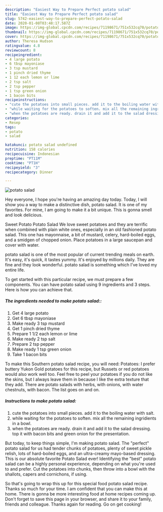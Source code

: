 ```yaml
---
description: "Easiest Way to Prepare Perfect potato salad"
title: "Easiest Way to Prepare Perfect potato salad"
slug: 5742-easiest-way-to-prepare-perfect-potato-salad
date: 2020-01-08T03:48:17.587Z
image: https://img-global.cpcdn.com/recipes/71198671/751x532cq70/potato-salad-recipe-main-photo.jpg
thumbnail: https://img-global.cpcdn.com/recipes/71198671/751x532cq70/potato-salad-recipe-main-photo.jpg
cover: https://img-global.cpcdn.com/recipes/71198671/751x532cq70/potato-salad-recipe-main-photo.jpg
author: Theresa Hudson
ratingvalue: 4.8
reviewcount: 8
recipeingredient:
- 4 large potato
- 6 tbsp mayoniase
- 3 tsp mustard
- 1 pinch dried thyme
- 1 12 each lemon or lime
- 2 tsp salt
- 2 tsp pepper
- 1 tsp green onion
- 1 bacon bits
recipeinstructions:
- "cute the potatoes into small pieces. add it to the boiling water with salt."
- "while waiting for the potatoes to soften. mix all the remaining ingridients in a bowl."
- "when the potatoes are ready. drain it and add it to the salad dressing. top it with bacon bits and green onion for the presentation."
categories:
- Resep
tags:
- potato
- salad

katakunci: potato salad undefined
nutrition: 158 calories
recipecuisine: Indonesian
preptime: "PT11M"
cooktime: "PT1H"
recipeyield: "3"
recipecategory: Dinner

---
```



![potato salad](https://img-global.cpcdn.com/recipes/71198671/751x532cq70/potato-salad-recipe-main-photo.jpg)

Hey everyone, I hope you're having an amazing day today. Today, I will show you a way to make a distinctive dish, potato salad. It is one of my favorites. For mine, I am going to make it a bit unique. This is gonna smell and look delicious.

Sweet Potato Potato Salad We love sweet potatoes and they are terrific when combined with plain white ones, especially in an old fashioned potato salad. This one has mayonnaise, a bit of mustard, celery, hard-boiled eggs, and a smidgen of chopped onion. Place potatoes in a large saucepan and cover with water.

potato salad is one of the most popular of current trending meals on earth. It's easy, it's quick, it tastes yummy. It's enjoyed by millions daily. They are fine and they look wonderful. potato salad is something which I've loved my entire life.


To get started with this particular recipe, we must prepare a few components. You can have potato salad using 9 ingredients and 3 steps. Here is how you can achieve that.

##### The ingredients needed to make potato salad::

1. Get 4 large potato
1. Get 6 tbsp mayoniase
1. Make ready 3 tsp mustard
1. Get 1 pinch dried thyme
1. Prepare 1 1/2 each lemon or lime
1. Make ready 2 tsp salt
1. Prepare 2 tsp pepper
1. Make ready 1 tsp green onion
1. Take 1 bacon bits


To make this Southern potato salad recipe, you will need: Potatoes: I prefer buttery Yukon Gold potatoes for this recipe, but Russets or red potatoes would also work well too. Feel free to peel your potatoes if you do not like the skins, but I always leave them in because I like the extra texture that they add. There are potato salads with herbs, with onions, with water chestnuts, with bacon. The list goes on and on. 

##### Instructions to make potato salad:

1. cute the potatoes into small pieces. add it to the boiling water with salt.
1. while waiting for the potatoes to soften. mix all the remaining ingridients in a bowl.
1. when the potatoes are ready. drain it and add it to the salad dressing. top it with bacon bits and green onion for the presentation.


But today, to keep things simple, I&#39;m making potato salad. The &#34;perfect&#34; potato salad for us had tender chunks of potatoes, plenty of sweet pickle relish, lots of hard-boiled eggs, and an ultra-creamy mayo-based dressing. This is our absolute favorite Potato Salad ever! Identifying the &#34;best&#34; potato salad can be a highly personal experience, depending on what you&#39;re used to and prefer. Cut the potatoes into chunks, then throw into a bowl with the shallots, capers and cornichons, if using. 

So that's going to wrap this up for this special food potato salad recipe. Thanks so much for your time. I am confident that you can make this at home. There is gonna be more interesting food at home recipes coming up. Don't forget to save this page in your browser, and share it to your family, friends and colleague. Thanks again for reading. Go on get cooking!
